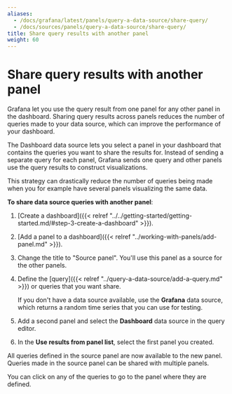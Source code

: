 ```yaml
---
aliases:
  - /docs/grafana/latest/panels/query-a-data-source/share-query/
  - /docs/sources/panels/query-a-data-source/share-query/
title: Share query results with another panel
weight: 60
---
```


# Share query results with another panel

Grafana let you use the query result from one panel for any other panel in the dashboard. Sharing query results across panels reduces the number of queries made to your data source, which can improve the performance of your dashboard.

The Dashboard data source lets you select a panel in your dashboard that contains the queries ‌you want to share the results for. Instead of sending a separate query for each panel, Grafana sends one query and other panels use the query results to construct visualizations.

This strategy can drastically reduce the number of queries being made when you for example have several panels visualizing the same data.

**To share data source queries with another panel**:

1. [Create a dashboard]({{< relref "../../getting-started/getting-started.md/#step-3-create-a-dashboard" >}}).
1. [Add a panel to a dashboard]({{< relref "../working-with-panels/add-panel.md" >}}).
1. Change the title to "Source panel". You'll use this panel as a source for the other panels.
1. Define the [query]({{< relref "../query-a-data-source/add-a-query.md" >}}) or queries that you want share.

   If you don't have a data source available, use the **Grafana** data source, which returns a random time series that you can use for testing.

1. Add a second panel and select the **Dashboard** data source in the query editor.
1. In the **Use results from panel list**, select the first panel you created.

All queries defined in the source panel are now available to the new panel. Queries made in the source panel can be shared with multiple panels.

You can click on any of the queries to go to the panel where they are defined.
